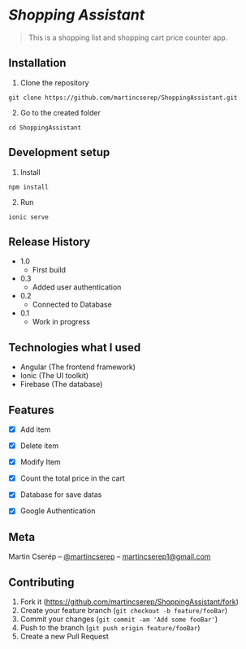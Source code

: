 # ***Shopping Assistant***
> This is a shopping list and shopping cart price counter app.


## Installation

  1. Clone the repository
  ```
  git clone https://github.com/martincserep/ShoppingAssistant.git
  ```
  2. Go to the created folder
  ```
  cd ShoppingAssistant
  ```


## Development setup

  1. Install
  ```
  npm install
  ```
  2. Run
  ```
  ionic serve
  ```

## Release History

* 1.0
    * First build
* 0.3
  * Added user authentication
* 0.2
    * Connected to Database
* 0.1
    * Work in progress

## Technologies what I used

* Angular (The frontend framework)
* Ionic (The UI toolkit)
* Firebase (The database)
  
## Features

- [x] Add item
- [x] Delete item
- [x] Modify Item
- [x] Count the total price in the cart
- [x] Database for save datas
- [x] Google Authentication


## Meta

Martin Cserép – [@martincserep](https://twitter.com/martincserep) – martincserep1@gmail.com


## Contributing

1. Fork it (<https://github.com/martincserep/ShoppingAssistant/fork>)
2. Create your feature branch (`git checkout -b feature/fooBar`)
3. Commit your changes (`git commit -am 'Add some fooBar'`)
4. Push to the branch (`git push origin feature/fooBar`)
5. Create a new Pull Request
